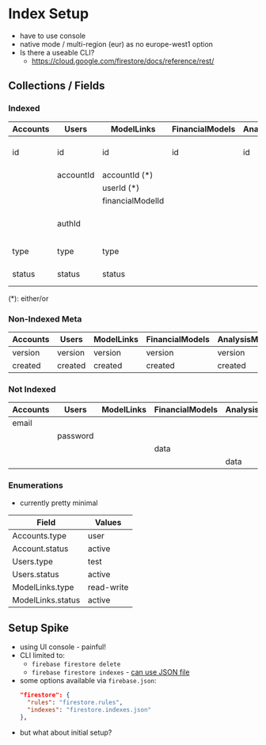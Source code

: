 # Index Setup
* have to use console
* native mode / multi-region (eur) as no europe-west1 option
* Is there a useable CLI?
  * https://cloud.google.com/firestore/docs/reference/rest/


## Collections / Fields

### Indexed
| Accounts | Users | ModelLinks | FinancialModels | AnalysisModels | TYPE | 
| --- | --- | ---- | ---- | ---- | --- | 
| id | id | id | id | id | auto-generated string |
| | accountId | accountId (*) | | | reference |
| | | userId (*)|  | | reference |
| | | financialModelId | | | reference |
| | authId | | | | client-generated hash |
| type | type | type | | | enum string|
| status | status | status | | | enum string|
(*): either/or

### Non-Indexed Meta
| Accounts | Users | ModelLinks | FinancialModels | AnalysisModels | TYPE |
| --- | --- | ---- | ---- | ---- | --- |
| version | version | version | version | version | number |
| created | created | created | created | created | timestamp |

### Not Indexed
| Accounts | Users | ModelLinks | FinancialModels | AnalysisModels | TYPE |
| --- | --- | ---- | ---- | ---- | --- |
| email | | | | | string |
| | password | | | | string |
| | | | data | | |
| | | | | data | |

### Enumerations
* currently pretty minimal

| Field | Values |
| --- | --- |
| Accounts.type | user |
| Account.status | active |
| Users.type | test |
| Users.status | active |
| ModelLinks.type | read-write |
| ModelLinks.status | active |

## Setup Spike
* using UI console - painful!
* CLI limited to:
  * `firebase firestore delete`
  * `firebase firestore indexes` - [can use JSON file](https://firebase.google.com/docs/reference/firestore/indexes)
* some options available via `firebase.json`:
  ```json
  "firestore": {
    "rules": "firestore.rules",
    "indexes": "firestore.indexes.json"
  },

*  but what about initial setup?